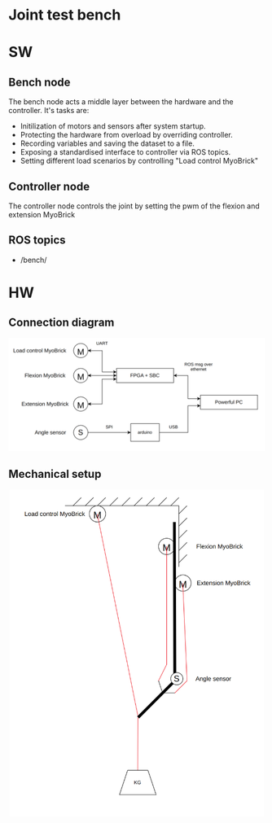# Joint test bench

# SW

## Bench node

The bench node acts a middle layer between the hardware and the controller. It's tasks are:

- Initilization of motors and sensors after system startup.
- Protecting the hardware from overload by overriding controller.
- Recording variables and saving the dataset to a file.
- Exposing a standardised interface to controller via ROS topics.
- Setting different load scenarios by controlling "Load control MyoBrick"

## Controller node

The controller node controls the joint by setting the pwm of the flexion and extension MyoBrick


## ROS topics
- /bench/

# HW

## Connection diagram

<p align="center">
<img src="./misc/docs/connections_setup.png" alt="drawing" width="700"/>
</p>

## Mechanical setup

<p align="center">
<img src="./misc/docs/mechanical_setup.png" alt="drawing" width="500"/>
</p>

